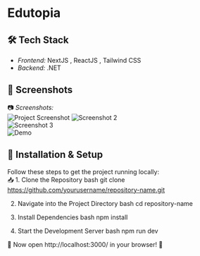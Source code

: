 # Edutopia


## 🛠 Tech Stack
- *Frontend:* NextJS , ReactJS , Tailwind CSS  
- *Backend:* .NET


## 🎥 Screenshots

📷 *Screenshots:*  
![Project Screenshot](https://i.imgur.com/LSSCv1C.png)
![Screenshot 2](https://imgur.com/2FqVUoK.png)  
![Screenshot 3](https://imgur.com/LkxifrF.png)  
![Demo](edited-ezgif.com-video-to-gif-converter.gif)




## 🚀 Installation & Setup  

Follow these steps to get the project running locally:  
 📥 1. Clone the Repository 
 bash
git clone https://github.com/yourusername/repository-name.git

2. Navigate into the Project Directory
bash
cd repository-name

3. Install Dependencies
bash
npm install

5. Start the Development Server
bash
npm run dev

🔗 Now open http://localhost:3000/ in your browser! 🎉
